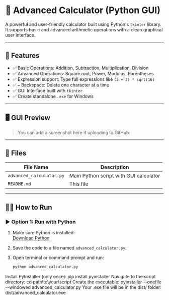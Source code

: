 # 🧮 Advanced Calculator (Python GUI)

A powerful and user-friendly calculator built using Python's `tkinter` library.  
It supports basic and advanced arithmetic operations with a clean graphical user interface.

---

## 🚀 Features

- ✅ Basic Operations: Addition, Subtraction, Multiplication, Division
- ✅ Advanced Operations: Square root, Power, Modulus, Parentheses
- ✅ Expression support: Type full expressions like `(2 + 3) * sqrt(16)`
- ✅ `←` Backspace: Delete one character at a time
- ✅ GUI Interface built with `tkinter`
- ✅ Create standalone `.exe` for Windows

---

## 🖥️ GUI Preview

> You can add a screenshot here if uploading to GitHub:

---

## 📁 Files

| File Name               | Description                           |
|-------------------------|---------------------------------------|
| `advanced_calculator.py` | Main Python script with GUI calculator |
| `README.md`             | This file                              |

---

## 🧑‍💻 How to Run

### ▶️ Option 1: Run with Python

1. Make sure Python is installed:  
   [Download Python](https://www.python.org/downloads/)

2. Save the code to a file named `advanced_calculator.py`.

3. Open terminal or command prompt and run:
   ```bash
   python advanced_calculator.py
Install PyInstaller (only once):
pip install pyinstaller
Navigate to the script directory:
cd path\to\your\script
Create the executable:
pyinstaller --onefile --windowed advanced_calculator.py
Your .exe file will be in the dist/ folder:
dist/advanced_calculator.exe
